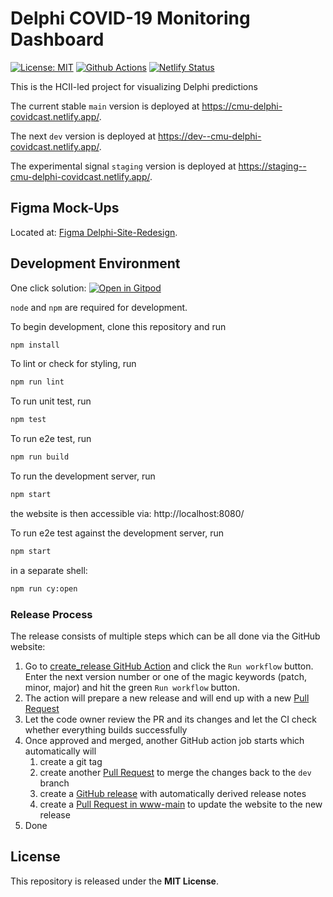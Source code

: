 # Delphi COVID-19 Monitoring Dashboard

[![License: MIT][mit-image]][mit-url] [![Github Actions][github-actions-image]][github-actions-url] [![Netlify Status][netlify-image]][netlify-url]

This is the HCII-led project for visualizing Delphi predictions

The current stable `main` version is deployed at https://cmu-delphi-covidcast.netlify.app/.

The next `dev` version is deployed at https://dev--cmu-delphi-covidcast.netlify.app/.

The experimental signal `staging` version is deployed at https://staging--cmu-delphi-covidcast.netlify.app/.

## Figma Mock-Ups

Located at: [Figma Delphi-Site-Redesign](https://www.figma.com/file/IiYu74VmEi4GVS4bnYaTd6/Delphi-Site-Redesign).

## Development Environment

One click solution: [![Open in Gitpod](https://gitpod.io/button/open-in-gitpod.svg)](https://gitpod.io/#https://github.com/cmu-delphi/www-covidcast)

`node` and `npm` are required for development.

To begin development, clone this repository and run

```sh
npm install
```

To lint or check for styling, run

```sh
npm run lint
```

To run unit test, run

```sh
npm test
```

To run e2e test, run

```sh
npm run build
```

To run the development server, run

```sh
npm start
```

the website is then accessible via: http://localhost:8080/

To run e2e test against the development server, run

```sh
npm start
```

in a separate shell:

```sh
npm run cy:open
```

### Release Process

The release consists of multiple steps which can be all done via the GitHub website:

1. Go to [create_release GitHub Action](https://github.com/cmu-delphi/www-covidcast/actions/workflows/create_release.yml) and click the `Run workflow` button. Enter the next version number or one of the magic keywords (patch, minor, major) and hit the green `Run workflow` button.
1. The action will prepare a new release and will end up with a new [Pull Request](https://github.com/cmu-delphi/www-covidcast/pulls)
1. Let the code owner review the PR and its changes and let the CI check whether everything builds successfully
1. Once approved and merged, another GitHub action job starts which automatically will
   1. create a git tag
   1. create another [Pull Request](https://github.com/cmu-delphi/www-covidcast/pulls) to merge the changes back to the `dev` branch
   1. create a [GitHub release](https://github.com/cmu-delphi/www-covidcast/releases) with automatically derived release notes
   1. create a [Pull Request in www-main](https://github.com/cmu-delphi/www-main/pulls) to update the website to the new release
1. Done

## License

This repository is released under the **MIT License**.

[mit-image]: https://img.shields.io/badge/License-MIT-yellow.svg
[mit-url]: https://opensource.org/licenses/MIT
[github-actions-image]: https://github.com/cmu-delphi/www-covidcast/workflows/ci/badge.svg
[github-actions-url]: https://github.com/cmu-delphi/www-covidcast/actions
[netlify-image]: https://api.netlify.com/api/v1/badges/9ecc1d05-6a4e-4848-a7ad-f4490b0a26aa/deploy-status
[netlify-url]: https://app.netlify.com/sites/cmu-delphi-covidcast/deploys
